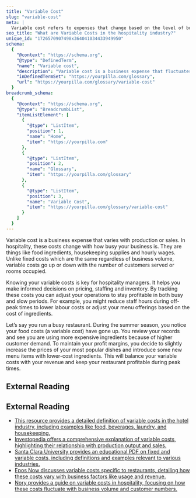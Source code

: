 ```yaml
---
title: "Variable Cost"
slug: "variable-cost"
meta: |
  Variable cost refers to expenses that change based on the level of business activity, such as food, beverages, and labour in hotels, restaurants, cafes, and bars.
seo_title: "What are Variable Costs in the hospitality industry?"
unique_id: "1726570907498x364041034433949950"
schema:
  {
    "@context": "https://schema.org",
    "@type": "DefinedTerm",
    "name": "Variable cost",
    "description": "Variable cost is a business expense that fluctuates with production or sales. In hospitality, these costs vary with business activity and include items such as food ingredients, housekeeping supplies, and hourly wages.",
    "inDefinedTermSet": "https://yourpilla.com/glossary",
    "url": "https://yourpilla.com/glossary/variable-cost"
  }
breadcrumb_schema:
  {
    "@context": "https://schema.org",
    "@type": "BreadcrumbList",
    "itemListElement": [
      {
        "@type": "ListItem",
        "position": 1,
        "name": "Home",
        "item": "https://yourpilla.com"
      },
      {
        "@type": "ListItem",
        "position": 2,
        "name": "Glossary",
        "item": "https://yourpilla.com/glossary"
      },
      {
        "@type": "ListItem",
        "position": 3,
        "name": "Variable Cost",
        "item": "https://yourpilla.com/glossary/variable-cost"
      }
    ]
  }
---
```


Variable cost is a business expense that varies with production or sales. In hospitality, these costs change with how busy your business is. They are things like food ingredients, housekeeping supplies and hourly wages. Unlike fixed costs which are the same regardless of business volume, variable costs go up or down with the number of customers served or rooms occupied.

Knowing your variable costs is key for hospitality managers. It helps you make informed decisions on pricing, staffing and inventory. By tracking these costs you can adjust your operations to stay profitable in both busy and slow periods. For example, you might reduce staff hours during off-peak times to lower labour costs or adjust your menu offerings based on the cost of ingredients.

Let’s say you run a busy restaurant. During the summer season, you notice your food costs (a variable cost) have gone up. You review your records and see you are using more expensive ingredients because of higher customer demand. To maintain your profit margins, you decide to slightly increase the prices of your most popular dishes and introduce some new menu items with lower-cost ingredients. This will balance your variable costs with your revenue and keep your restaurant profitable during peak times.

## External Reading



## External Reading

*   [This resource provides a detailed definition of variable costs in the hotel industry, including examples like food, beverages, laundry, and housekeeping.](https://catalaconsulting.co.uk/hotel-variable-costs/#:~:text=Definition%20of%20variable%20costs,-First%2C%20let's%20define)
*   [Investopedia offers a comprehensive explanation of variable costs, highlighting their relationship with production output and sales.](https://www.investopedia.com/terms/v/variablecost.asp#:~:text=Key%20Takeaways-,A%20variable%20cost%20is%20an%20expense%20that%20changes%20in%20proportion,sales%20decrease%2C%20variable%20costs%20decrease.)
*   [Santa Clara University provides an educational PDF on fixed and variable costs, including definitions and examples relevant to various industries.](https://www.scu.edu/media/mobi/Fixed-and-Variable-Costs.pdf)
*   [Epos Now discusses variable costs specific to restaurants, detailing how these costs vary with business factors like usage and revenue.](https://www.eposnow.com/us/resources/variable-costs-for-a-restaurant/#:~:text=Examples%20of%20variable%20expenses%20in,and%20condition%20of%20the%20building.)
*   [Nory provides a guide on variable costs in hospitality, focusing on how these costs fluctuate with business volume and customer numbers.](https://nory.ai/blog/guide-to-restaurant-fixed-and-variable-costs/#:~:text=What%20are%20variable%20costs%20in,the%20cost%20of%20goods%20sold\))